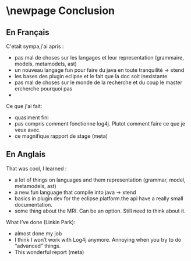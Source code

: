 \newpage
Conclusion
==========

En Français
-----------

C'etait sympa,j'ai apris :
  - pas mal de choses sur les langages et leur representation (grammaire, models, metamodels, ast)
  - un nouveau langage fun pour faire du java en toute tranquilité -> xtend
  - les bases des plugin eclipse et le fait que la doc soit inexistante
  - pas mal de choses sur le monde de la recherche et du coup le master ercherche pourquoi pas
  - 

Ce que j'ai fait: 
  - quasiment fini
  - pas compris comment fonctionne log4j. Plutot comment faire ce que je veux avec.
  - ce magnifique rapport de stage (meta)

En Anglais
----------

That was cool, I learned :
  - a lot of things on languages and them representation (grammar, model, metamodels, ast)
  - a new fun language that compile into java -> xtend
  - basics in plugin dev for the eclipse platform.the api have a really small documentation.
  - some thing about the MRI. Can be an option. Still need to think about it.

What I’ve done (Linkin Park):
  - almost done my job
  - I think I won’t work with Log4j anymore. Annoying when you try to do “advanced” things.
  - This wonderful report (meta)
